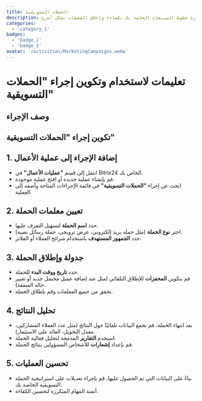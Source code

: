 ```yaml
---
title: الحملات التسويقية
description: إدارة خطوط المبيعات الخاصة بك بكفاءة وإغلاق الصفقات بشكل أسرع.
categories: 
  - 'category_1'
badges: 
  - 'badge_1'
  - 'badge_2'
avatar: '/activities/MarketingCampaigns.webp'
---
```

# تعليمات لاستخدام وتكوين إجراء "الحملات التسويقية"

## وصف الإجراء

## **تكوين إجراء "الحملات التسويقية"**

## 1. إضافة الإجراء إلى عملية الأعمال
- انتقل إلى قسم **"عمليات الأعمال"** في Bitrix24 الخاص بك.
- قم بإنشاء عملية جديدة أو افتح عملية موجودة.
- ابحث عن إجراء **"الحملات التسويقية"** في قائمة الإجراءات المتاحة وأضفه إلى العملية.

## 2. تعيين معلمات الحملة
- حدد **اسم الحملة** لتسهيل التعرف عليها.
- اختر **نوع الحملة** (مثل حملة بريد إلكتروني، عرض ترويجي، حملة رسائل نصية).
- حدد **الجمهور المستهدف** باستخدام شرائح العملاء أو الفلاتر.

## 3. جدولة وإطلاق الحملة
- حدد **تاريخ ووقت البدء** للحملة.
- قم بتكوين **المحفزات** للإطلاق التلقائي (مثل عند إضافة عميل محتمل جديد أو تغيير حالة الصفقة).
- تحقق من جميع المعلمات وقم بإطلاق الحملة.

## 4. تحليل النتائج
- بعد انتهاء الحملة، قم بجمع البيانات تلقائيًا حول النتائج (مثل عدد العملاء المشاركين، معدل التحويل، العائد على الاستثمار).
- استخدم **التقارير** المدمجة لتحليل فعالية الحملة.
- قم بإعداد **إشعارات** للأشخاص المسؤولين بنتائج الحملة.

## 5. تحسين العمليات
- بناءً على البيانات التي تم الحصول عليها، قم بإجراء تعديلات على استراتيجية الحملة التسويقية الخاصة بك.
- أتمتة المهام المتكررة لتحسين الكفاءة.